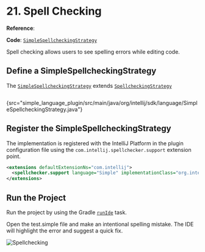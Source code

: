# 21. Spell Checking

<!-- Copyright 2000-2023 JetBrains s.r.o. and contributors. Use of this source code is governed by the Apache 2.0 license. -->

<include from="language_and_filetype.md" element-id="custom_language_tutorial_header"></include>

<tldr>

**Reference**: [](spell_checking.md)

**Code**: [`SimpleSpellcheckingStrategy`](%gh-sdk-samples%/simple_language_plugin/src/main/java/org/intellij/sdk/language/SimpleSpellcheckingStrategy.java)

</tldr>

Spell checking allows users to see spelling errors while editing code.

## Define a SimpleSpellcheckingStrategy

The [`SimpleSpellcheckingStrategy`](%gh-sdk-samples%/simple_language_plugin/src/main/java/org/intellij/sdk/language/SimpleSpellcheckingStrategy.java) extends
[`SpellcheckingStrategy`](%gh-ic%/spellchecker/src/com/intellij/spellchecker/tokenizer/SpellcheckingStrategy.java)

```java
```
{src="simple_language_plugin/src/main/java/org/intellij/sdk/language/SimpleSpellcheckingStrategy.java"}

## Register the SimpleSpellcheckingStrategy

The implementation is registered with the IntelliJ Platform in the plugin
configuration file using the `com.intellij.spellchecker.support` extension point.

```xml
<extensions defaultExtensionNs="com.intellij">
  <spellchecker.support language="Simple" implementationClass="org.intellij.sdk.language.SimpleSpellcheckingStrategy"/>
</extensions>
```

## Run the Project

Run the project by using the Gradle [`runIde`](creating_plugin_project.md#running-a-plugin-with-the-runide-gradle-task) task.

Open the <path>test.simple</path> file and make an intentional spelling mistake.
The IDE will highlight the error and suggest a quick fix.

![Spellchecking](spell_checking.png)
